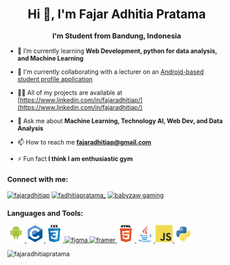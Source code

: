 <h1 align="center">Hi 👋, I'm Fajar Adhitia Pratama</h1>
<h3 align="center">I'm Student from Bandung, Indonesia</h3>

<!-- <p align="left"> <img src="https://komarev.com/ghpvc/?username=fajaradhitiapratama&label=Profile%20views&color=0e75b6&style=flat" alt="fajaradhitiapratama" /> </p> -->

- 🌱 I’m currently learning **Web Development, python for data analysis, and Machine Learning**

- 👯 I'm currently collaborating with a lecturer on an [Android-based student profile application](https://github.com/gelar1978/UTS_project)

- 👨‍💻 All of my projects are available at [https://www.linkedin.com/in/fajaradhitiap/](https://www.linkedin.com/in/fajaradhitiap/)

- 💬 Ask me about **Machine Learning, Technology AI, Web Dev, and Data Analysis**

- 📫 How to reach me **fajaradhitiap@gmail.com**

- ⚡ Fun fact **I think I am enthusiastic gym**

<h3 align="left">Connect with me:</h3>
<p align="left">
<a href="https://linkedin.com/in/fajaradhitiap" target="blank"><img align="center" src="https://raw.githubusercontent.com/rahuldkjain/github-profile-readme-generator/master/src/images/icons/Social/linked-in-alt.svg" alt="fajaradhitiap" height="30" width="40" /></a>
<a href="https://instagram.com/fadhitiapratama_" target="blank"><img align="center" src="https://raw.githubusercontent.com/rahuldkjain/github-profile-readme-generator/master/src/images/icons/Social/instagram.svg" alt="fadhitiapratama_" height="30" width="40" /></a>
<a href="https://www.youtube.com/@BabyZawGaming" target="blank"><img align="center" src="https://raw.githubusercontent.com/rahuldkjain/github-profile-readme-generator/master/src/images/icons/Social/youtube.svg" alt="babyzaw gaming" height="30" width="40" /></a>
</p>

<h3 align="left">Languages and Tools:</h3>
<p align="left"> <a href="https://developer.android.com" target="_blank" rel="noreferrer"> <img src="https://raw.githubusercontent.com/devicons/devicon/master/icons/android/android-original-wordmark.svg" alt="android" width="40" height="40"/> </a> <a href="https://www.cprogramming.com/" target="_blank" rel="noreferrer"> <img src="https://raw.githubusercontent.com/devicons/devicon/master/icons/c/c-original.svg" alt="c" width="40" height="40"/> </a> <a href="https://www.w3schools.com/css/" target="_blank" rel="noreferrer"> <img src="https://raw.githubusercontent.com/devicons/devicon/master/icons/css3/css3-original-wordmark.svg" alt="css3" width="40" height="40"/> </a> <a href="https://www.figma.com/" target="_blank" rel="noreferrer"> <img src="https://www.vectorlogo.zone/logos/figma/figma-icon.svg" alt="figma" width="40" height="40"/> </a> <a href="https://flutter.dev" target="_blank" rel="noreferrer"> <img src="https://www.vectorlogo.zone/logos/framer/framer-icon.svg" alt="framer" width="40" height="40"/> </a> <a href="https://www.w3.org/html/" target="_blank" rel="noreferrer"> <img src="https://raw.githubusercontent.com/devicons/devicon/master/icons/html5/html5-original-wordmark.svg" alt="html5" width="40" height="40"/> </a> <a href="https://www.java.com" target="_blank" rel="noreferrer"> <img src="https://raw.githubusercontent.com/devicons/devicon/master/icons/java/java-original.svg" alt="java" width="40" height="40"/> </a> <a href="https://developer.mozilla.org/en-US/docs/Web/JavaScript" target="_blank" rel="noreferrer"> <img src="https://raw.githubusercontent.com/devicons/devicon/master/icons/javascript/javascript-original.svg" alt="javascript" width="40" height="40"/> </a> <a href="https://www.python.org" target="_blank" rel="noreferrer"> <img src="https://raw.githubusercontent.com/devicons/devicon/master/icons/python/python-original.svg" alt="python" width="40" height="40"/> </a> 

<p><img align="center" src="https://github-readme-stats.vercel.app/api/top-langs?username=fajaradhitiapratama&show_icons=true&locale=en&layout=compact" alt="fajaradhitiapratama" /></p>
